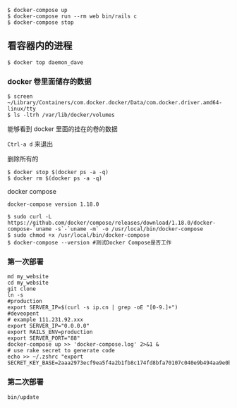 ```shell
$ docker-compose up
$ docker-compose run --rm web bin/rails c
$ docker-compose stop
```

## 看容器内的进程

```shell
$ docker top daemon_dave	
```

### docker 卷里面储存的数据

```shell
$ screen ~/Library/Containers/com.docker.docker/Data/com.docker.driver.amd64-linux/tty
$ ls -ltrh /var/lib/docker/volumes
```

能够看到 docker 里面的挂在的卷的数据

`Ctrl-a d` 来退出

删除所有的

```shell
$ docker stop $(docker ps -a -q)
$ docker rm $(docker ps -a -q)
```

docker compose

`docker-compose version 1.18.0`

```shell
$ sudo curl -L https://github.com/docker/compose/releases/download/1.18.0/docker-compose-`uname -s`-`uname -m` -o /usr/local/bin/docker-compose
$ sudo chmod +x /usr/local/bin/docker-compose
$ docker-compose --version #测试Docker Compose是否工作
```

### 第一次部署

```shell
md my_website
cd my_website
git clone
ln -s 
#production
export SERVER_IP=$(curl -s ip.cn | grep -oE "[0-9.]+")
#deveopent
# example 111.231.92.xxx
export SERVER_IP="0.0.0.0"
export RAILS_ENV=production
export SERVER_PORT="88"
docker-compose up >> 'docker-compose.log' 2>&1 &
# use rake secret to generate code
echo >> ~/.zshrc "export SECRET_KEY_BASE=2aaa2973ecf9ea5f4a2b1fb8c174fd8bfa70107c040e9b494aa9e0b73589b14e3fc12780ab9b3522b8f12ef166b67663a70c2ff7867f4c22430d7ab541304db4"

```

### 第二次部署

```shell
bin/update
```

